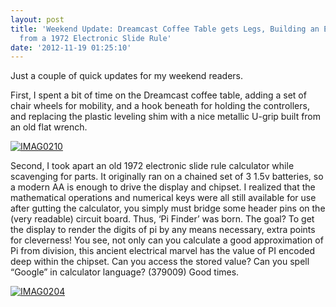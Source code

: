 ```yaml
---
layout: post
title: 'Weekend Update: Dreamcast Coffee Table gets Legs, Building an Electronic ''Game''
  from a 1972 Electronic Slide Rule'
date: '2012-11-19 01:25:10'
---
```



Just a couple of quick updates for my weekend readers.

First, I spent a bit of time on the Dreamcast coffee table, adding a set of chair wheels for mobility, and a hook beneath for holding the controllers, and replacing the plastic leveling shim with a nice metallic U-grip built from an old flat wrench.

[![](http://www.hunterdavis.com/content/images/2012/11/IMAG0210-300x168.jpg "IMAG0210")](http://www.hunterdavis.com/content/images/2012/11/IMAG0210.jpg)

Second, I took apart an old 1972 electronic slide rule calculator while scavenging for parts. It originally ran on a chained set of 3 1.5v batteries, so a modern AA is enough to drive the display and chipset. I realized that the mathematical operations and numerical keys were all still available for use after gutting the calculator, you simply must bridge some header pins on the (very readable) circuit board. Thus, ‘Pi Finder’ was born. The goal? To get the display to render the digits of pi by any means necessary, extra points for cleverness! You see, not only can you calculate a good approximation of Pi from division, this ancient electrical marvel has the value of PI encoded deep within the chipset. Can you access the stored value? Can you spell “Google” in calculator language? (379009) Good times.

[![](http://www.hunterdavis.com/content/images/2012/11/IMAG0204-168x300.jpg "IMAG0204")](http://www.hunterdavis.com/content/images/2012/11/IMAG0204.jpg)


